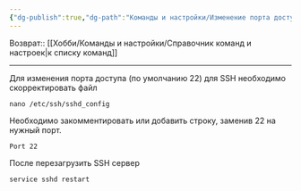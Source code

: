 ```yaml
---
{"dg-publish":true,"dg-path":"Команды и настройки/Изменение порта доступа по SSH.md","permalink":"/komandy-i-nastrojki/izmenenie-porta-dostupa-po-ssh/","updated":"2024-09-03T16:04:02+03:00"}
---
```


Возврат:: [[Хобби/Команды и настройки/Справочник команд и настроек\|к списку команд]]

---
Для изменения порта доступа (по умолчанию 22) для SSH необходимо скорректировать файл
```shell
nano /etc/ssh/sshd_config
```

Необходимо закомментировать или добавить строку, заменив 22 на нужный порт.
```shell
Port 22
```

После перезагрузить SSH сервер
```shell
service sshd restart
```